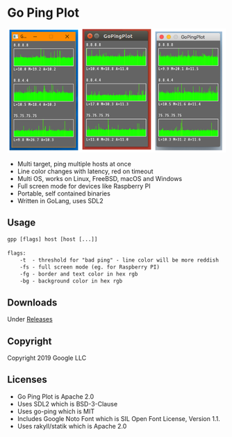 Go Ping Plot
============

![screenshot](gpp.png)

* Multi target, ping multiple hosts at once
* Line color changes with latency, red on timeout
* Multi OS, works on Linux, FreeBSD, macOS and Windows
* Full screen mode for devices like Raspberry PI
* Portable, self contained binaries
* Written in GoLang, uses SDL2

Usage
-----
```
gpp [flags] host [host [...]]

flags:
    -t  - threshold for "bad ping" - line color will be more reddish
    -fs - full screen mode (eg. for Raspberry PI)
    -fg - border and text color in hex rgb
    -bg - background color in hex rgb
```

Downloads
---------
Under [Releases](https://github.com/tenox7/gpp/releases)

Copyright
---------
Copyright 2019 Google LLC

Licenses
--------
* Go Ping Plot is Apache 2.0
* Uses SDL2 which is BSD-3-Clause
* Uses go-ping which is MIT
* Includes Google Noto Font which is SIL Open Font License, Version 1.1.
* Uses rakyll/statik which is Apache 2.0
